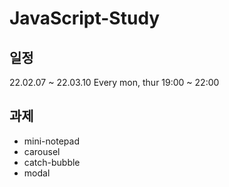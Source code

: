 # JavaScript-Study

## 일정
22.02.07 ~ 22.03.10 Every mon, thur 19:00 ~ 22:00 

## 과제

* mini-notepad
* carousel
* catch-bubble
* modal
